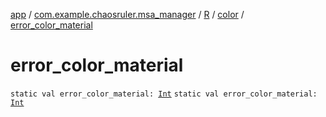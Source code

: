 [app](../../../index.md) / [com.example.chaosruler.msa_manager](../../index.md) / [R](../index.md) / [color](index.md) / [error_color_material](.)

# error_color_material

`static val error_color_material: `[`Int`](https://kotlinlang.org/api/latest/jvm/stdlib/kotlin/-int/index.html)
`static val error_color_material: `[`Int`](https://kotlinlang.org/api/latest/jvm/stdlib/kotlin/-int/index.html)